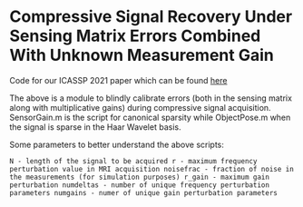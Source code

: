 # Compressive Signal Recovery Under Sensing Matrix Errors Combined With Unknown Measurement Gain

Code for our ICASSP 2021 paper which can be found [here](https://ieeexplore.ieee.org/abstract/document/9413470)

The above is a module to blindly calibrate errors (both in the sensing matrix along with multiplicative gains) during compressive signal acquisition. SensorGain.m is the script for canonical sparsity while ObjectPose.m when the signal is sparse in the Haar Wavelet basis.

Some parameters to better understand the above scripts:

`
N - length of the signal to be acquired
r - maximum frequency perturbation value in MRI acquisition
noisefrac - fraction of noise in the measurements (for simulation purposes)
r_gain - maximum gain perturbation
numdeltas - number of unique frequency perturbation parameters
numgains - numer of unique gain perturbation parameters
`
